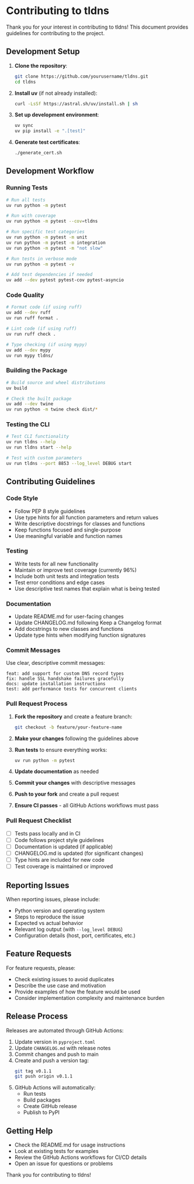 # Contributing to tldns

Thank you for your interest in contributing to tldns! This document provides guidelines for contributing to the project.

## Development Setup

1. **Clone the repository**:
   ```bash
   git clone https://github.com/yourusername/tldns.git
   cd tldns
   ```

2. **Install uv** (if not already installed):
   ```bash
   curl -LsSf https://astral.sh/uv/install.sh | sh
   ```

3. **Set up development environment**:
   ```bash
   uv sync
   uv pip install -e ".[test]"
   ```

4. **Generate test certificates**:
   ```bash
   ./generate_cert.sh
   ```

## Development Workflow

### Running Tests

```bash
# Run all tests
uv run python -m pytest

# Run with coverage
uv run python -m pytest --cov=tldns

# Run specific test categories
uv run python -m pytest -m unit
uv run python -m pytest -m integration
uv run python -m pytest -m "not slow"

# Run tests in verbose mode
uv run python -m pytest -v

# Add test dependencies if needed
uv add --dev pytest pytest-cov pytest-asyncio
```

### Code Quality

```bash
# Format code (if using ruff)
uv add --dev ruff
uv run ruff format .

# Lint code (if using ruff)
uv run ruff check .

# Type checking (if using mypy)
uv add --dev mypy
uv run mypy tldns/
```

### Building the Package

```bash
# Build source and wheel distributions
uv build

# Check the built package
uv add --dev twine
uv run python -m twine check dist/*
```

### Testing the CLI

```bash
# Test CLI functionality
uv run tldns --help
uv run tldns start --help

# Test with custom parameters
uv run tldns --port 8853 --log_level DEBUG start
```

## Contributing Guidelines

### Code Style

- Follow PEP 8 style guidelines
- Use type hints for all function parameters and return values
- Write descriptive docstrings for classes and functions
- Keep functions focused and single-purpose
- Use meaningful variable and function names

### Testing

- Write tests for all new functionality
- Maintain or improve test coverage (currently 96%)
- Include both unit tests and integration tests
- Test error conditions and edge cases
- Use descriptive test names that explain what is being tested

### Documentation

- Update README.md for user-facing changes
- Update CHANGELOG.md following Keep a Changelog format
- Add docstrings to new classes and functions
- Update type hints when modifying function signatures

### Commit Messages

Use clear, descriptive commit messages:

```
feat: add support for custom DNS record types
fix: handle SSL handshake failures gracefully
docs: update installation instructions
test: add performance tests for concurrent clients
```

### Pull Request Process

1. **Fork the repository** and create a feature branch:
   ```bash
   git checkout -b feature/your-feature-name
   ```

2. **Make your changes** following the guidelines above

3. **Run tests** to ensure everything works:
   ```bash
   uv run python -m pytest
   ```

4. **Update documentation** as needed

5. **Commit your changes** with descriptive messages

6. **Push to your fork** and create a pull request

7. **Ensure CI passes** - all GitHub Actions workflows must pass

### Pull Request Checklist

- [ ] Tests pass locally and in CI
- [ ] Code follows project style guidelines
- [ ] Documentation is updated (if applicable)
- [ ] CHANGELOG.md is updated (for significant changes)
- [ ] Type hints are included for new code
- [ ] Test coverage is maintained or improved

## Reporting Issues

When reporting issues, please include:

- Python version and operating system
- Steps to reproduce the issue
- Expected vs actual behavior
- Relevant log output (with `--log_level DEBUG`)
- Configuration details (host, port, certificates, etc.)

## Feature Requests

For feature requests, please:

- Check existing issues to avoid duplicates
- Describe the use case and motivation
- Provide examples of how the feature would be used
- Consider implementation complexity and maintenance burden

## Release Process

Releases are automated through GitHub Actions:

1. Update version in `pyproject.toml`
2. Update `CHANGELOG.md` with release notes
3. Commit changes and push to main
4. Create and push a version tag:
   ```bash
   git tag v0.1.1
   git push origin v0.1.1
   ```
5. GitHub Actions will automatically:
   - Run tests
   - Build packages
   - Create GitHub release
   - Publish to PyPI

## Getting Help

- Check the README.md for usage instructions
- Look at existing tests for examples
- Review the GitHub Actions workflows for CI/CD details
- Open an issue for questions or problems

Thank you for contributing to tldns!